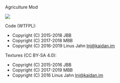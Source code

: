 Agriculture Mod

![](http://jbbgameich.github.io/file/image/agriculture_all_plants.png)

Code (WTFPL):
 * Copyright (C) 2015-2018 JBB
 * Copyright (C) 2017-2018 MBB
 * Copyright (C) 2016-2019 Linus Jahn <lnj@kaidan.im>

Textures (CC BY-SA 4.0):
 * Copyright (C) 2015-2016 JBB
 * Copyright (C) 2017-2019 MBB
 * Copyright (C) 2016 Linus Jahn <lnj@kaidan.im>
